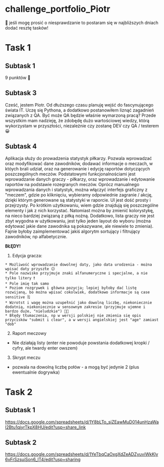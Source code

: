 # challenge_portfolio_Piotr
🥺 jeśli mogę prosić o niesprawdzanie to postaram się w najbliższych dniach dodać resztę tasków!
# Task 1 
## Subtask 1 
9 punktów 🥇
## Subtask 3 
Cześć, jestem Piotr. Od dłuższego czasu planuję wejść do fascynującego świata IT. Uczę się Pythona, a dodatkowo postanowiłem liznąć zagadnień związanych z QA. Być może QA będzie właśnie wymarzoną pracą? 
Przede wszystkim mam nadzieję, że zdobędę dużo wartościowej wiedzy, którą wykorzystam w przyszłości, niezależnie czy zostanę DEV czy QA / testerem 😀
## Subtask 4 
 Aplikacja służy do prowadzenia statystyk piłkarzy. Pozwala wprowadzać oraz modyfikować dane zawodników, dodawać informacje o meczach, w któych brali udział, oraz na generowanie i edycję raportów dotyczących poszczególnych meczów.
  Podstatowymi funkcjonalnościami jest wprowadzanie danych graczy - piłkarzy, oraz wprowadzanie i edytowanie raportów na podstawie rozegranych meczów.
  Oprócz manualnego wprowadzania danych i statystyk, można włączyć interfejs graficzny z "meczem", gdzie po kliknięciu, wybieramy odpowiednie zagranie / akcję, dzięki którym generowane są statystyki w raporcie.
  UI jest dość prosty i przejrzysty. Po krótkim użytkowaniu, wiem gdzie znajdują się poszczególne elementy i jak z nich korzystać. Natomiast można by zmienić kolorystykę, na nieco bardziej związaną z piłką nożną. Dodatkowo, lista graczy nie jest zbyt wygodna w użytkowaniu, jest tylko jeden layout do wyboru (można edytować jakie dane zawodnika są pokazywane, ale niewiele to zmienia). Fajnie byłoby zaimplementować jakiś algorytm sortujący i filtrujący zawodników, np alfabetycznie.
  
  **BŁĘDY!**
  
   1) Edycja gracza:
  
    * Możliwość wprowadzanie dowolnej daty, jako data urodzenia - można wpisać daty przyszłe 😕
    * Pole nazwisko przyjmuje znaki alfanumeryczne i specjalne, a nie tylko litery ❗
    * Pole imię tak samo
    * Poziom rozgrywek i główna pozycja; lepiej byłoby dać listę rozwijaną, bo można wpisać cokolwiek, dodatkowo informacje są case sensitive 🗒️
    * Wzrotst i wagę można uzupełnić jako dowolną liczbę, niekoniecznie dodatnią, niekoniecznie w sensownym zakresie (przyjmuje ujemne i bardzo duże, "nieludzkie") 😵‍💫
    * Błędy tłumaczenia, np w wersji polskiej nie zmienia się opis przycisków "submit i clear", a w wersji angielskiej jest "age" zamiast "dob"
    
   2) Raport meczowy
   
   * Nie działają listy (enter nie powoduje powstania dodatkowej kropki / cyfry, ale twardy enter owszem)
   
   3) Skrypt meczu 
   
   * pozwala na dowolną liczbę połów - a mogą być jedynie 2 (plus ewentualnie dogrywka)
   
# Task 2

## Subtask 1

https://docs.google.com/spreadsheets/d/1Y8bLTo_siZEawMuD014unHzaWal2Btu1qjyrTkpX8HU/edit?usp=share_link

## Subtask 2

https://docs.google.com/spreadsheets/d/1YeTbqCaOxgXdZeADZyuviWkKly6vFrSzsuiSon6_lT4/edit?usp=sharing
